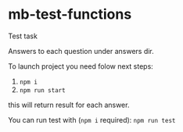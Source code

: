 # mb-test-functions
Test task

Answers to each question under answers dir.

To launch project you need folow next steps:
1) `npm i`
2) `npm run start`

this will return result for each answer.

You can run test with (`npm i` required):
`npm run test`
